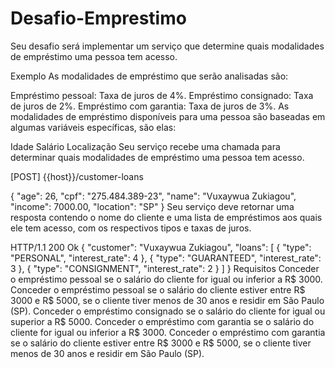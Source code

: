 # Desafio-Emprestimo
Seu desafio será implementar um serviço que determine quais modalidades de empréstimo uma pessoa tem acesso.

Exemplo
As modalidades de empréstimo que serão analisadas são:

Empréstimo pessoal: Taxa de juros de 4%.
Empréstimo consignado: Taxa de juros de 2%.
Empréstimo com garantia: Taxa de juros de 3%.
As modalidades de empréstimo disponíveis para uma pessoa são baseadas em algumas variáveis específicas, são elas:

Idade
Salário
Localização
Seu serviço recebe uma chamada para determinar quais modalidades de empréstimo uma pessoa tem acesso.

[POST] {{host}}/customer-loans

{
  "age": 26,
  "cpf": "275.484.389-23",
  "name": "Vuxaywua Zukiagou",
  "income": 7000.00,
  "location": "SP"
}
Seu serviço deve retornar uma resposta contendo o nome do cliente e uma lista de empréstimos aos quais ele tem acesso, com os respectivos tipos e taxas de juros.

HTTP/1.1 200 Ok
{
  "customer": "Vuxaywua Zukiagou",
  "loans": [
    {
      "type": "PERSONAL",
      "interest_rate": 4
    },
    {
      "type": "GUARANTEED",
      "interest_rate": 3
    },
    {
      "type": "CONSIGNMENT",
      "interest_rate": 2
    }
  ]
}
Requisitos
Conceder o empréstimo pessoal se o salário do cliente for igual ou inferior a R$ 3000.
Conceder o empréstimo pessoal se o salário do cliente estiver entre R$ 3000 e R$ 5000, se o cliente tiver menos de 30 anos e residir em São Paulo (SP).
Conceder o empréstimo consignado se o salário do cliente for igual ou superior a R$ 5000.
Conceder o empréstimo com garantia se o salário do cliente for igual ou inferior a R$ 3000.
Conceder o empréstimo com garantia se o salário do cliente estiver entre R$ 3000 e R$ 5000, se o cliente tiver menos de 30 anos e residir em São Paulo (SP).
